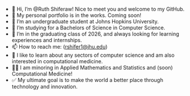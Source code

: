 - 👋 Hi, I’m @Ruth Shiferaw! Nice to meet you and welcome to my GitHub.
- 🌟 My personal portfolio is in the works. Coming soon!
- 👀 I’m an undergraduate student at Johns Hopkins University.
- 🌱 I’m studying for a Bachelors of Science in Computer Science.
- 💞️ I’m in the graduating class of 2026, and always looking for learning experiences and internships.
- 📫 How to reach me: (rshifer1@jhu.edu)
- 📝 I like to learn about any sectors of computer science and am also interested in computational medicine.
- 👩‍🎓 I am minoring in Applied Mathematics and Statistics and (soon) Computational Medicine!
- ✅ My ultimate goal is to make the world a better place through technology and innovation.

<!---
ruth-shiferaw/ruth-shiferaw is a ✨ special ✨ repository because its `README.md` (this file) appears on your GitHub profile.
You can click the Preview link to take a look at your changes.
--->
